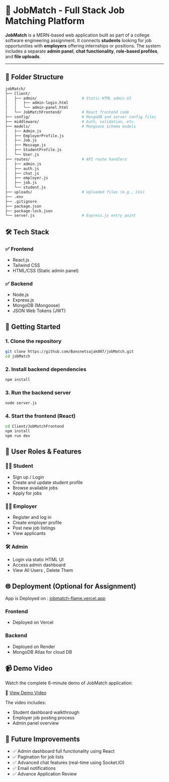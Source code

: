 # 🎯 JobMatch - Full Stack Job Matching Platform

**JobMatch** is a MERN-based web application built as part of a college software engineering assignment. It connects **students** looking for job opportunities with **employers** offering internships or positions. The system includes a separate **admin panel**, **chat functionality**, **role-based profiles**, and **file uploads**.

---

## 📁 Folder Structure

```bash
jobMatch/
├── Client/
│   ├── admin/                    # Static HTML admin UI
│   │   ├── admin-login.html
│   │   └── admin-panel.html
│   └── JobMatchFrontend/         # React frontend code
├── config/                       # MongoDB and server config files
├── middleware/                   # Auth, validation, etc.
├── models/                       # Mongoose schema models
│   ├── Admin.js
│   ├── EmployerProfile.js
│   ├── Job.js
│   ├── Message.js
│   ├── StudentProfile.js
│   └── User.js
├── routes/                       # API route handlers
│   ├── admin.js
│   ├── auth.js
│   ├── chat.js
│   ├── employer.js
│   ├── job.js
│   └── student.js
├── uploads/                      # Uploaded files (e.g., CVs)
├── .env
├── .gitignore
├── package.json
├── package-lock.json
└── server.js                     # Express.js entry point
```

## 🛠️ Tech Stack

### ✅ Frontend
- React.js
- Tailwind CSS
- HTML/CSS (Static admin panel)

### ✅ Backend
- Node.js
- Express.js
- MongoDB (Mongoose)
- JSON Web Tokens (JWT)

## 🚀 Getting Started

### 1. Clone the repository
```bash
git clone https://github.com/Bansnetsajak007/jobMatch.git
cd jobMatch
```

### 2. Install backend dependencies
```bash
npm install
```

### 3. Run the backend server
```bash
node server.js
```

### 4. Start the frontend (React)
```bash
cd Client/JobMatchFrontend
npm install
npm run dev
```

## 👤 User Roles & Features

### 🧑‍🎓 Student
- Sign up / Login
- Create and update student profile
- Browse available jobs
- Apply for jobs

### 🧑‍💼 Employer
- Register and log in
- Create employer profile
- Post new job listings
- View applicants

### 🛠️ Admin
- Login via static HTML UI
- Access admin dashboard
- View All Users , Delete Them


## 🌐 Deployment (Optional for Assignment)

App is Deployed on : [jobmatch-flame.vercel.app](https://jobmatch-flame.vercel.app/)

### Frontend
- Deployed on Vercel 

### Backend
- Deployed on Render
- MongoDB Atlas for cloud DB

## 📹 Demo Video

Watch the complete 6-minute demo of JobMatch application:

🎥 [View Demo Video](https://drive.google.com/file/d/1b16F23fFw1kEG268qOzmEa68wrghWmo3/view?usp=drive_link)

The video includes:
- Student dashboard walkthrough
- Employer job posting process
- Admin panel overview


## 📌 Future Improvements

- ✅ Admin dashboard full functionality using React
- ✅ Pagination for job lists
- ✅ Advanced chat features (real-time using Socket.IO)
- ✅ Email notifications
- ✅ Advance Application Review

